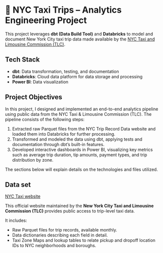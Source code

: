 # 🗽 NYC Taxi Trips – Analytics Engineering Project

This project leverages **dbt (Data Build Tool)** and **Databricks** to model and document New York City taxi trip data made available by the [NYC Taxi and Limousine Commission (TLC)](https://www.nyc.gov/site/tlc/about/tlc-trip-record-data.page).



## Tech Stack

- **dbt**: Data transformation, testing, and documentation
- **Databricks**: Cloud data platform for data storage and processing
- **Power BI**: Data visualization

## Project Objectives

In this project, I designed and implemented an end-to-end analytics pipeline using public data from the NYC Taxi & Limousine Commission (TLC). The pipeline consists of the following steps:

1. Extracted raw Parquet files from the NYC Trip Record Data website and loaded them into Databricks for further processing.
2. Transformed and modeled the data using dbt, applying tests and documentation through dbt’s built-in features.
3. Developed interactive dashboards in Power BI, visualizing key metrics such as average trip duration, tip amounts, payment types, and trip distribution by zone.

The sections below will explain details on the technologies and files utilized.

## Data set

[NYC Taxi website](https://www.nyc.gov/site/tlc/about/tlc-trip-record-data.page) 

This official website maintained by the **New York City Taxi and Limousine Commission (TLC)** provides public access to trip-level taxi data.

It includes:

- Raw Parquet files for trip records, available monthly.
- Data dictionaries describing each field in detail.
- Taxi Zone Maps and lookup tables to relate pickup and dropoff location IDs to NYC neighborhoods and boroughs.

